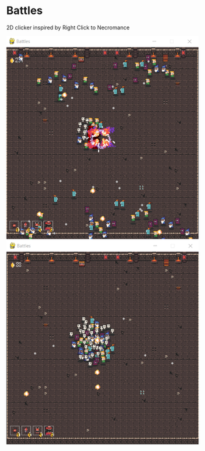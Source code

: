 # Battles

2D clicker inspired by Right Click to Necromance

![Demo 1](screenshot1.png)
![Demo 2](screenshot2.png)
